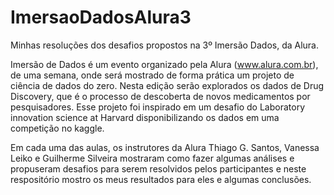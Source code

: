 # ImersaoDadosAlura3
Minhas resoluções dos desafios propostos na 3º Imersão Dados, da Alura.

Imersão de Dados é um evento organizado pela Alura (www.alura.com.br), de uma semana, onde será mostrado de forma prática um projeto de ciência de dados do zero. Nesta edição serão explorados os dados de Drug Discovery, que é o processo de descoberta de novos medicamentos por pesquisadores.
Esse projeto foi inspirado em um desafio do Laboratory innovation science at Harvard disponibilizando os dados em uma competição no kaggle.

Em cada uma das aulas, os instrutores da Alura Thiago G. Santos, Vanessa Leiko e Guilherme Silveira mostraram como fazer algumas análises e propuseram desafios para serem resolvidos pelos participantes e neste respositório mostro os meus resultados para eles e algumas conclusões. 
